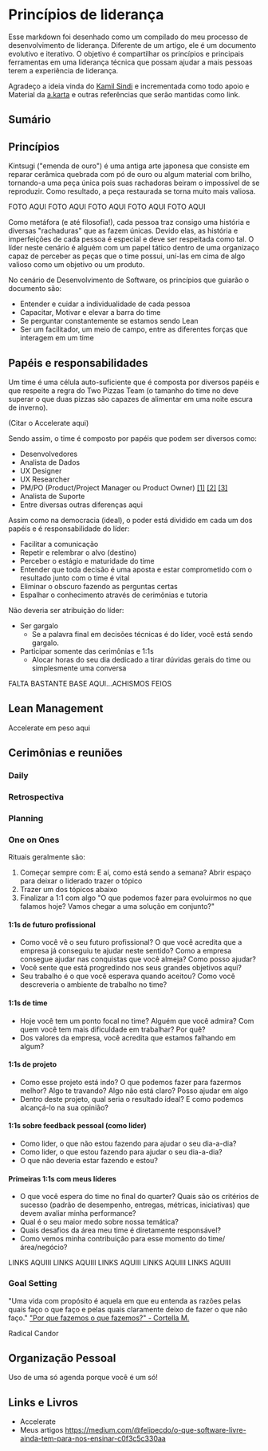 # Princípios de liderança

Esse markdown foi desenhado como um compilado do meu processo de desenvolvimento de liderança. Diferente de um artigo, ele é um documento evolutivo e iterativo. O objetivo é compartilhar os princípios e principais ferramentas em uma liderança técnica que possam ajudar a mais pessoas terem a experiência de liderança.

Agradeço a ideia vinda do [Kamil Sindi](https://github.com/ksindi/managers-playbook) e incrementada como todo apoio e Material da [a.karta](https://akarta.com.br/) e outras referências que serão mantidas como link.

## Sumário

## Princípios

Kintsugi ("emenda de ouro") é uma antiga arte japonesa que consiste em reparar cerâmica quebrada com pó de ouro ou algum material com brilho, tornando-a uma peça única pois suas rachadoras beiram o impossível de se reproduzir. Como resultado, a peça restaurada se torna muito mais valiosa.

FOTO AQUI FOTO AQUI FOTO AQUI FOTO AQUI FOTO AQUI 

Como metáfora (e até filosofia!), cada pessoa traz consigo uma história e diversas "rachaduras" que as fazem únicas. Devido elas, as história e imperfeições de cada pessoa é especial e deve ser respeitada como tal. O líder neste cenário é alguém com um papel tático dentro de uma organizaço capaz de perceber as peças que o time possui, uní-las em cima de algo valioso como um objetivo ou um produto.

No cenário de Desenvolvimento de Software, os princípios que guiarão o documento são:
* Entender e cuidar a individualidade de cada pessoa
* Capacitar, Motivar e elevar a barra do time
* Se perguntar constantemente se estamos sendo Lean
* Ser um facilitador, um meio de campo, entre as diferentes forças que interagem em um time

## Papéis e responsabilidades

Um time é uma célula auto-suficiente que é composta por diversos papéis e que respeite a regra do Two Pizzas Team (o tamanho do time no deve superar o que duas pizzas são capazes de alimentar em uma noite escura de inverno).

(Citar o Accelerate aqui)

Sendo assim, o time é composto por papéis que podem ser diversos como:
* Desenvolvedores
* Analista de Dados
* UX Designer
* UX Researcher
* PM/PO (Product/Project Manager ou Product Owner) [[1]](https://medium.com/rd-shipit/desmistificando-product-manager-e-product-owner-8a17104c8662) [[2]](https://www.infoq.com/br/articles/gerente-produto-projeto-programa/) [[3]](http://productbackstage.com.br/episodio-9-technical-product-managament-com-gabriela-rojas-nubank/)
* Analista de Suporte
* Entre diversas outras diferenças aqui

Assim como na democracia (ideal), o poder está dividido em cada um dos papéis e é responsabilidade do líder:
* Facilitar a comunicação
* Repetir e relembrar o alvo (destino)
* Perceber o estágio e maturidade do time
* Entender que toda decisão é uma aposta e estar comprometido com o resultado junto com o time é vital
* Eliminar o obscuro fazendo as perguntas certas
* Espalhar o conhecimento através de cerimônias e tutoria

Não deveria ser atribuição do líder:
* Ser gargalo
  * Se a palavra final em decisões técnicas é do líder, você está sendo gargalo.
* Participar somente das cerimônias e 1:1s
  * Alocar horas do seu dia dedicado a tirar dúvidas gerais do time ou simplesmente uma conversa
  

FALTA BASTANTE BASE AQUI...ACHISMOS FEIOS

## Lean Management

Accelerate em peso aqui

## Cerimônias e reuniões

### Daily

### Retrospectiva

### Planning

### One on Ones

Rituais geralmente são:
1. Começar sempre com: E aí, como está sendo a semana? Abrir espaço para deixar o liderado trazer o tópico
2. Trazer um dos tópicos abaixo
3. Finalizar a 1:1 com algo "O que podemos fazer para evoluirmos no que falamos hoje? Vamos chegar a uma solução em conjunto?"

#### 1:1s de futuro profissional
* Como você vê o seu futuro profissional? O que você acredita que a empresa já conseguiu te ajudar neste sentido? Como a empresa consegue ajudar nas conquistas que você almeja? Como posso ajudar?
* Você sente que está progredindo nos seus grandes objetivos aqui?
* Seu trabalho é o que você esperava quando aceitou? Como você descreveria o ambiente de trabalho no time?

#### 1:1s de time
* Hoje você tem um ponto focal no time? Alguém que você admira? Com quem você tem mais dificuldade em trabalhar? Por quê?
* Dos valores da empresa, você acredita que estamos falhando em algum?

#### 1:1s de projeto
* Como esse projeto está indo? O que podemos fazer para fazermos melhor? Algo te travando? Algo não está claro? Posso ajudar em algo
* Dentro deste projeto, qual seria o resultado ideal? E como podemos alcançá-lo na sua opinião?

#### 1:1s sobre feedback pessoal (como lider)
* Como lider, o que não estou fazendo para ajudar o seu dia-a-dia?
* Como lider, o que estou fazendo para ajudar o seu dia-a-dia?
* O que não deveria estar fazendo e estou?

#### Primeiras 1:1s com meus líderes
* O que você espera do time no final do quarter? Quais são os critérios de sucesso (padrão de desempenho, entregas, métricas, iniciativas) que devem avaliar minha performance?
* Qual é o seu maior medo sobre nossa temática?
* Quais desafios da área meu time é diretamente responsável?
* Como vemos minha contribuição para esse momento do time/área/negócio?

LINKS AQUIII LINKS AQUIII LINKS AQUIII LINKS AQUIII LINKS AQUIII 

### Goal Setting

"Uma vida com propósito é aquela em que eu entenda as razões pelas quais faço o que faço e pelas quais claramente deixo de fazer o que não faço." 
["Por que fazemos o que fazemos?" - Cortella M.](https://www.amazon.com/Por-que-fazemos-Portuguese-ebook/dp/B01JT2I3DA/)


Radical Candor

## Organização Pessoal

Uso de uma só agenda porque você é um só!

## Links e Livros

- Accelerate
- Meus artigos https://medium.com/@felipecdo/o-que-software-livre-ainda-tem-para-nos-ensinar-c0f3c5c330aa
